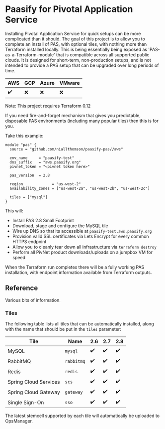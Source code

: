 # Paasify for Pivotal Application Service

Installing Pivotal Application Service for quick setups can be more complicated than it should. The goal of this project is to allow you to complete an install of PAS, with optional tiles, with nothing more than Terraform installed locally. This is being essentially being exposed as 'PAS-as-a-Terraform-module' that is compatible across all supported public clouds. It is designed for short-term, non-production setups, and is not intended to provide a PAS setup that can be upgraded over long periods of time.

| AWS | GCP | Azure | VMware |
|------|-----|-----|-----|
| :heavy_check_mark: | :x: | :x: | :x: |

Note: This project requires Terraform 0.12

If you need fire-and-forget mechanism that gives you predictable, disposable PAS environments (including many popular tiles) then this is for you.

Take this example:

```
module "pas" {
  source = "github.com/niallthomson/paasify-pas//aws"

  env_name     = "paasify-test"
  dns_suffix   = "aws.paasify.org"
  pivnet_token = "<pivnet token here>"

  pas_version  = 2.8

  region             = "us-west-2"
  availability_zones = ["us-west-2a", "us-west-2b", "us-west-2c"]

  tiles = ["mysql"]
}
```

This will:
- Install PAS 2.8 Small Footprint
- Download, stage and configure the MySQL tile
- Wire up DNS so that its accessible at `paasify-test.aws.paasify.org`
- Provision valid SSL certificates via Lets Encrypt for every common HTTPS endpoint
- Allow you to cleanly tear down all infrastructure via `terraform destroy`
- Perform all PivNet product downloads/uploads on a jumpbox VM for speed

When the Terraform run completes there will be a fully working PAS installation, with endpoint information available from Terraform outputs.

## Reference

Various bits of information.

### Tiles

The following table lists all tiles that can be automatically installed, along with the name that should be put in the `tiles` parameter:

| Tile | Name| 2.6 | 2.7 | 2.8 |
|------|-----|-----|-----|-----|
| MySQL | `mysql` | :heavy_check_mark: | :heavy_check_mark: | :heavy_check_mark: |
| RabbitMQ | `rabbitmq` | :heavy_check_mark: | :heavy_check_mark: | :heavy_check_mark: |
| Redis | `redis` | :heavy_check_mark: | :heavy_check_mark: | :heavy_check_mark: |
| Spring Cloud Services | `scs` | :heavy_check_mark: | :heavy_check_mark: | :heavy_check_mark: |
| Spring Cloud Gateway | `gateway` | :heavy_check_mark: | :heavy_check_mark: | :heavy_check_mark: |
| Single Sign-On | `sso` | :heavy_check_mark: | :heavy_check_mark: | :heavy_check_mark: |

The latest stemcell supported by each tile will automatically be uploaded to OpsManager.